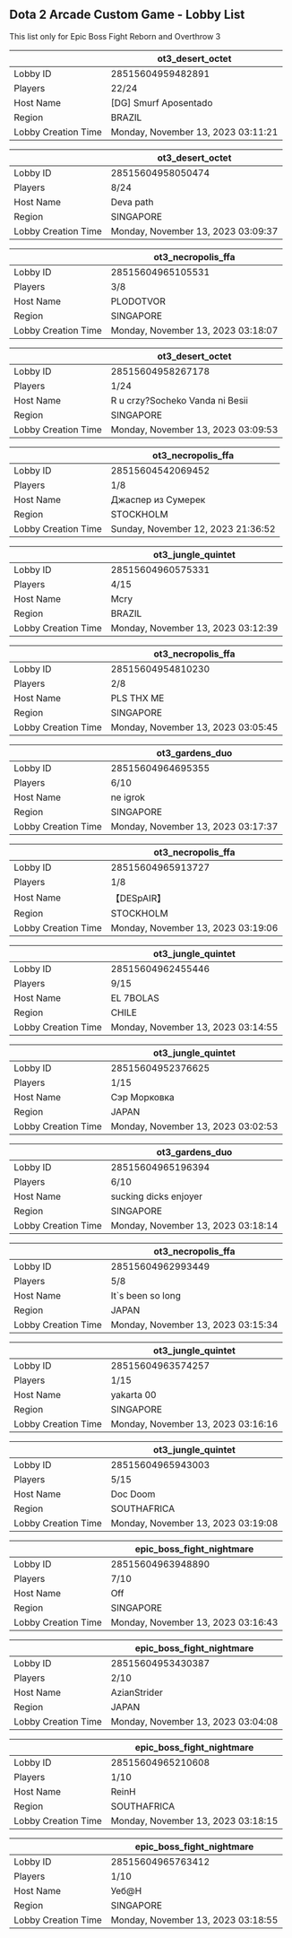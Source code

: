 ## Dota 2 Arcade Custom Game - Lobby List

This list only for Epic Boss Fight Reborn and Overthrow 3

|  | ot3_desert_octet |
| ------ | ------ |
| Lobby ID | 28515604959482891 |
| Players | 22/24 |
| Host Name | [DG] Smurf Aposentado |
| Region | BRAZIL |
| Lobby Creation Time | Monday, November 13, 2023 03:11:21 |


|  | ot3_desert_octet |
| ------ | ------ |
| Lobby ID | 28515604958050474 |
| Players | 8/24 |
| Host Name | Deva path |
| Region | SINGAPORE |
| Lobby Creation Time | Monday, November 13, 2023 03:09:37 |


|  | ot3_necropolis_ffa |
| ------ | ------ |
| Lobby ID | 28515604965105531 |
| Players | 3/8 |
| Host Name | PLODOTVOR |
| Region | SINGAPORE |
| Lobby Creation Time | Monday, November 13, 2023 03:18:07 |


|  | ot3_desert_octet |
| ------ | ------ |
| Lobby ID | 28515604958267178 |
| Players | 1/24 |
| Host Name | R u crzy?Socheko Vanda ni Besii |
| Region | SINGAPORE |
| Lobby Creation Time | Monday, November 13, 2023 03:09:53 |


|  | ot3_necropolis_ffa |
| ------ | ------ |
| Lobby ID | 28515604542069452 |
| Players | 1/8 |
| Host Name | Джаспер из Сумерек |
| Region | STOCKHOLM |
| Lobby Creation Time | Sunday, November 12, 2023 21:36:52 |


|  | ot3_jungle_quintet |
| ------ | ------ |
| Lobby ID | 28515604960575331 |
| Players | 4/15 |
| Host Name | Mcry |
| Region | BRAZIL |
| Lobby Creation Time | Monday, November 13, 2023 03:12:39 |


|  | ot3_necropolis_ffa |
| ------ | ------ |
| Lobby ID | 28515604954810230 |
| Players | 2/8 |
| Host Name | PLS THX ME |
| Region | SINGAPORE |
| Lobby Creation Time | Monday, November 13, 2023 03:05:45 |


|  | ot3_gardens_duo |
| ------ | ------ |
| Lobby ID | 28515604964695355 |
| Players | 6/10 |
| Host Name | ne igrok |
| Region | SINGAPORE |
| Lobby Creation Time | Monday, November 13, 2023 03:17:37 |


|  | ot3_necropolis_ffa |
| ------ | ------ |
| Lobby ID | 28515604965913727 |
| Players | 1/8 |
| Host Name | 【﻿DESpAIR】 |
| Region | STOCKHOLM |
| Lobby Creation Time | Monday, November 13, 2023 03:19:06 |


|  | ot3_jungle_quintet |
| ------ | ------ |
| Lobby ID | 28515604962455446 |
| Players | 9/15 |
| Host Name | EL 7BOLAS |
| Region | CHILE |
| Lobby Creation Time | Monday, November 13, 2023 03:14:55 |


|  | ot3_jungle_quintet |
| ------ | ------ |
| Lobby ID | 28515604952376625 |
| Players | 1/15 |
| Host Name | Сэр Морковка |
| Region | JAPAN |
| Lobby Creation Time | Monday, November 13, 2023 03:02:53 |


|  | ot3_gardens_duo |
| ------ | ------ |
| Lobby ID | 28515604965196394 |
| Players | 6/10 |
| Host Name | sucking dicks enjoyer |
| Region | SINGAPORE |
| Lobby Creation Time | Monday, November 13, 2023 03:18:14 |


|  | ot3_necropolis_ffa |
| ------ | ------ |
| Lobby ID | 28515604962993449 |
| Players | 5/8 |
| Host Name | It`s been so long |
| Region | JAPAN |
| Lobby Creation Time | Monday, November 13, 2023 03:15:34 |


|  | ot3_jungle_quintet |
| ------ | ------ |
| Lobby ID | 28515604963574257 |
| Players | 1/15 |
| Host Name | yakarta 00 |
| Region | SINGAPORE |
| Lobby Creation Time | Monday, November 13, 2023 03:16:16 |


|  | ot3_jungle_quintet |
| ------ | ------ |
| Lobby ID | 28515604965943003 |
| Players | 5/15 |
| Host Name | Doc Doom |
| Region | SOUTHAFRICA |
| Lobby Creation Time | Monday, November 13, 2023 03:19:08 |


|  | epic_boss_fight_nightmare |
| ------ | ------ |
| Lobby ID | 28515604963948890 |
| Players | 7/10 |
| Host Name | Off |
| Region | SINGAPORE |
| Lobby Creation Time | Monday, November 13, 2023 03:16:43 |


|  | epic_boss_fight_nightmare |
| ------ | ------ |
| Lobby ID | 28515604953430387 |
| Players | 2/10 |
| Host Name | AzianStrider |
| Region | JAPAN |
| Lobby Creation Time | Monday, November 13, 2023 03:04:08 |


|  | epic_boss_fight_nightmare |
| ------ | ------ |
| Lobby ID | 28515604965210608 |
| Players | 1/10 |
| Host Name | ReinH |
| Region | SOUTHAFRICA |
| Lobby Creation Time | Monday, November 13, 2023 03:18:15 |


|  | epic_boss_fight_nightmare |
| ------ | ------ |
| Lobby ID | 28515604965763412 |
| Players | 1/10 |
| Host Name | Уеб@Н |
| Region | SINGAPORE |
| Lobby Creation Time | Monday, November 13, 2023 03:18:55 |


